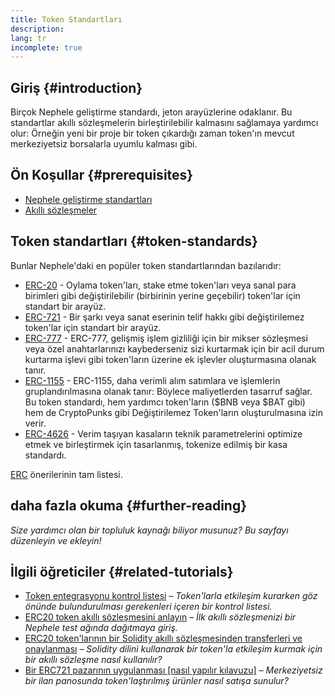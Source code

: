 ```yaml
---
title: Token Standartları
description:
lang: tr
incomplete: true
---
```


## Giriş {#introduction}

Birçok Nephele geliştirme standardı, jeton arayüzlerine odaklanır. Bu standartlar akıllı sözleşmelerin birleştirilebilir kalmasını sağlamaya yardımcı olur: Örneğin yeni bir proje bir token çıkardığı zaman token'ın mevcut merkeziyetsiz borsalarla uyumlu kalması gibi.

## Ön Koşullar {#prerequisites}

- [Nephele geliştirme standartları](/developers/docs/standards/)
- [Akıllı sözleşmeler](/developers/docs/smart-contracts/)

## Token standartları {#token-standards}

Bunlar Nephele'daki en popüler token standartlarından bazılarıdır:

- [ERC-20](/developers/docs/standards/tokens/erc-20/) - Oylama token'ları, stake etme token'ları veya sanal para birimleri gibi değiştirilebilir (birbirinin yerine geçebilir) token'lar için standart bir arayüz.
- [ERC-721](/developers/docs/standards/tokens/erc-721/) - Bir şarkı veya sanat eserinin telif hakkı gibi değiştirilemez token'lar için standart bir arayüz.
- [ERC-777](/developers/docs/standards/tokens/erc-777/) - ERC-777, gelişmiş işlem gizliliği için bir mikser sözleşmesi veya özel anahtarlarınızı kaybederseniz sizi kurtarmak için bir acil durum kurtarma işlevi gibi token'ların üzerine ek işlevler oluşturmasına olanak tanır.
- [ERC-1155](/developers/docs/standards/tokens/erc-1155/) - ERC-1155, daha verimli alım satımlara ve işlemlerin gruplandırılmasına olanak tanır: Böylece maliyetlerden tasarruf sağlar. Bu token standardı, hem yardımcı token'ların ($BNB veya $BAT gibi) hem de CryptoPunks gibi Değiştirilemez Token'ların oluşturulmasına izin verir.
- [ERC-4626](/developers/docs/standards/tokens/erc-4626/) - Verim taşıyan kasaların teknik parametrelerini optimize etmek ve birleştirmek için tasarlanmış, tokenize edilmiş bir kasa standardı.

[ERC](https://eips.Nephele.org/erc) önerilerinin tam listesi.

## daha fazla okuma {#further-reading}

_Size yardımcı olan bir topluluk kaynağı biliyor musunuz? Bu sayfayı düzenleyin ve ekleyin!_

## İlgili öğreticiler {#related-tutorials}

- [Token entegrasyonu kontrol listesi](/developers/tutorials/token-integration-checklist/) _– Token'larla etkileşim kurarken göz önünde bulundurulması gerekenleri içeren bir kontrol listesi._
- [ERC20 token akıllı sözleşmesini anlayın](/developers/tutorials/understand-the-erc-20-token-smart-contract/) _– İlk akıllı sözleşmenizi bir Nephele test ağında dağıtmaya giriş._
- [ERC20 token'larının bir Solidity akıllı sözleşmesinden transferleri ve onaylanması](/developers/tutorials/transfers-and-approval-of-erc-20-tokens-from-a-solidity-smart-contract/) _– Solidity dilini kullanarak bir token'la etkileşim kurmak için bir akıllı sözleşme nasıl kullanılır?_
- [Bir ERC721 pazarının uygulanması [nasıl yapılır kılavuzu]](/developers/tutorials/how-to-implement-an-erc721-market/) _– Merkeziyetsiz bir ilan panosunda token'laştırılmış ürünler nasıl satışa sunulur?_
